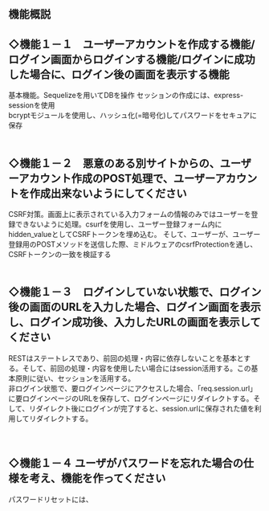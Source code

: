 ## 機能概説

## ◇機能１－１　ユーザーアカウントを作成する機能/ログイン画面からログインする機能/ログインに成功した場合に、ログイン後の画面を表示する機能

基本機能。Sequelizeを用いてDBを操作
セッションの作成には、express-sessionを使用  
bcryptモジュールを使用し、ハッシュ化(=暗号化)してパスワードをセキュアに保存  
　　
## ◇機能１－２　悪意のある別サイトからの、ユーザーアカウント作成のPOST処理で、ユーザーアカウントを作成出来ないようにしてください

CSRF対策。画面上に表示されている入力フォームの情報のみではユーザーを登録できないように処理。csurfを使用し、ユーザー登録フォーム内にhidden_valueとしてCSRFトークンを埋め込む。 
そして、ユーザーが、ユーザー登録用のPOSTメソッドを送信した際、ミドルウェアのcsrfProtectionを通し、CSRFトークンの一致を検証する  
　　
## ◇機能１－３　ログインしていない状態で、ログイン後の画面のURLを入力した場合、ログイン画面を表示し、ログイン成功後、入力したURLの画面を表示してください

RESTはステートレスであり、前回の処理・内容に依存しないことを基本とする。そして、前回の処理・内容を使用したい場合にはsession活用する。この基本原則に従い、セッションを活用する。  
非ログイン状態で、要ログインページにアクセスした場合、「req.session.url」に要ログインページのURLを保存して、ログインページにリダイレクトする。そして、リダイレクト後にログインが完了すると、session.urlに保存された値を利用してリダイレクトする。
  
　　
## ◇機能１－４ ユーザがパスワードを忘れた場合の仕様を考え、機能を作ってください

パスワードリセットには、
